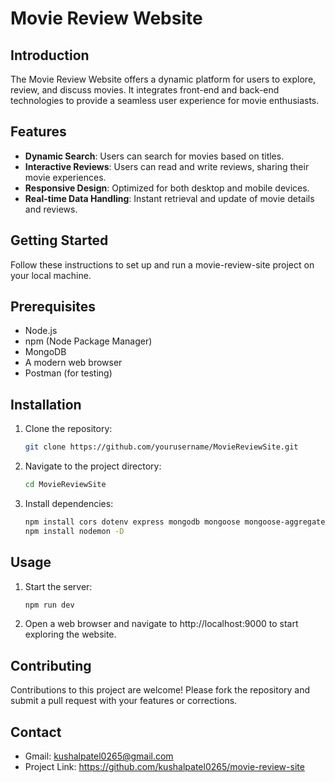 # Movie Review Website

## Introduction
The Movie Review Website offers a dynamic platform for users to explore, review, and discuss movies. It integrates front-end and back-end technologies to provide a seamless user experience for movie enthusiasts.

## Features
- **Dynamic Search**: Users can search for movies based on titles.
- **Interactive Reviews**: Users can read and write reviews, sharing their movie experiences.
- **Responsive Design**: Optimized for both desktop and mobile devices.
- **Real-time Data Handling**: Instant retrieval and update of movie details and reviews.

## Getting Started
Follow these instructions to set up and run a movie-review-site project on your local machine.

## Prerequisites
- Node.js
- npm (Node Package Manager)
- MongoDB
- A modern web browser
- Postman (for testing)

## Installation
1. Clone the repository:
   ```bash
   git clone https://github.com/yourusername/MovieReviewSite.git
2. Navigate to the project directory:
   ```bash
   cd MovieReviewSite
3. Install dependencies:
   ```bash
   npm install cors dotenv express mongodb mongoose mongoose-aggregate-paginate-v2
   npm install nodemon -D

## Usage
1. Start the server:
   ```bash
   npm run dev
2. Open a web browser and navigate to http://localhost:9000 to start exploring the website.

## Contributing
Contributions to this project are welcome! Please fork the repository and submit a pull request with your features or corrections.

## Contact
- Gmail: kushalpatel0265@gmail.com
- Project Link: https://github.com/kushalpatel0265/movie-review-site

